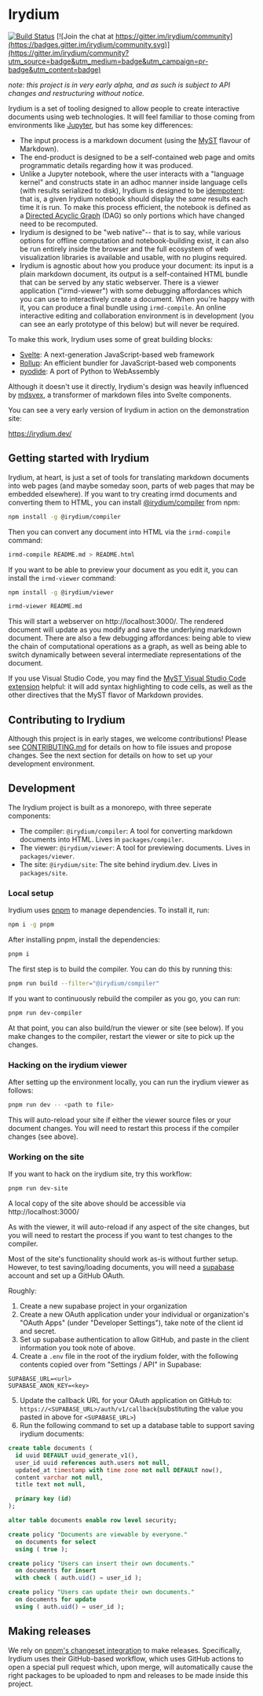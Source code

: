 # Irydium

[![Build Status](https://github.com/irydium/irydium/actions/workflows/build-and-test.yml/badge.svg)](https://github.com/irydium/irydium/actions?query=workflow%3Abuild-and-test)
[![Join the chat at https://gitter.im/irydium/community](https://badges.gitter.im/irydium/community.svg)](https://gitter.im/irydium/community?utm_source=badge&utm_medium=badge&utm_campaign=pr-badge&utm_content=badge)

_note: this project is in very early alpha, and as such is subject to API
changes and restructuring without notice._

Irydium is a set of tooling designed to allow people to create interactive documents
using web technologies. It will feel familiar to those coming from environments
like [Jupyter](https://jupyter.org/), but has some key differences:

- The input process is a markdown document (using the [MyST](https://jupyterbook.org/content/myst.html)
  flavour of Markdown).
- The end-product is designed to be a self-contained web page and omits programmatic
  details regarding how it was produced.
- Unlike a Jupyter notebook, where the user interacts with a "language kernel" and
  constructs state in an adhoc manner inside language cells (with results serialized
  to disk), Irydium is designed to be [idempotent](https://en.wikipedia.org/wiki/Idempotence):
  that is, a given Irydium notebook should display the _same_ results each time it is run.
  To make this process efficient, the notebook is defined as a [Directed Acyclic Graph](https://en.wikipedia.org/wiki/Directed_acyclic_graph) (DAG) so only portions which have changed need to be recomputed.
- Irydium is designed to be "web native"-- that is to say, while various options for
  offline computation and notebook-building exist, it can also be run entirely inside
  the browser and the full ecosystem of web visualization libraries is available and
  usable, with no plugins required.
- Irydium is agnostic about how you produce your document: its input is a plain markdown document, its output is
  a self-contained HTML bundle that can be served by any static webserver.
  There is a viewer application ("irmd-viewer") with some debugging affordances which you can use to
  interactively create a document.
  When you're happy with it, you can produce a final bundle using `irmd-compile`.
  An online interactive editing and collaboration environment is in development (you can see an early prototype of this below) but will never be required.

To make this work, Irydium uses some of great building blocks:

- [Svelte]: A next-generation JavaScript-based web framework
- [Rollup]: An efficient bundler for JavaScript-based web components
- [pyodide]: A port of Python to WebAssembly

Although it doesn't use it directly, Irydium's design was heavily influenced by [mdsvex], a transformer of markdown files into Svelte components.

You can see a very early version of Irydium in action on the demonstration site:

https://irydium.dev/

[svelte]: https://svelte.dev
[rollup]: https://rollupjs.org/
[pyodide]: https://github.com/pyodide/pyodide
[mdsvex]: https://mdsvex.com

## Getting started with Irydium

Irydium, at heart, is just a set of tools for translating markdown documents into web pages
(and maybe someday soon, parts of web pages that may be embedded elsewhere).
If you want to try creating irmd documents and converting them to HTML, you can install [@irydium/compiler](https://www.npmjs.com/package/@irydium/compiler) from npm:

```bash
npm install -g @irydium/compiler
```

Then you can convert any document into HTML via the `irmd-compile` command:

```bash
irmd-compile README.md > README.html
```

If you want to be able to preview your document as you edit it, you can install the `irmd-viewer`
command:

```bash
npm install -g @irydium/viewer
```

```bash
irmd-viewer README.md
```

This will start a webserver on http://localhost:3000/. The rendered document will update as you
modify and save the underlying markdown document.
There are also a few debugging affordances: being able to view the chain of computational operations as a graph, as well as being able to switch dynamically between several intermediate representations of the document.

If you use Visual Studio Code, you may find the [MyST Visual Studio Code extension] helpful:
it will add syntax highlighting to code cells, as well as the other directives that the MyST flavor of Markdown provides.

[myst visual studio code extension]: https://github.com/executablebooks/myst-vs-code

## Contributing to Irydium

Although this project is in early stages, we welcome contributions!
Please see [CONTRIBUTING.md](CONTRIBUTING.md) for details on how to file issues and propose changes.
See the next section for details on how to set up your development environment.

## Development

The Irydium project is built as a monorepo, with three seperate components:

- The compiler: `@irydium/compiler`: A tool for converting markdown documents into HTML. Lives in `packages/compiler`.
- The viewer: `@irydium/viewer`: A tool for previewing documents. Lives in `packages/viewer`.
- The site: `@irydium/site`: The site behind irydium.dev. Lives in `packages/site`.

### Local setup

Irydium uses [pnpm] to manage dependencies. To install it, run:

```bash
npm i -g pnpm
```

After installing pnpm, install the dependencies:

```bash
pnpm i
```

The first step is to build the compiler. You can do this by running this:

```bash
pnpm run build --filter="@irydium/compiler"
```

If you want to continuously rebuild the compiler as you go, you can run:

```bash
pnpm run dev-compiler
```

At that point, you can also build/run the viewer or site (see below).
If you make changes to the compiler, restart the viewer or site to pick up the changes.

[pnpm]: https://pnpm.js.org/

### Hacking on the irydium viewer

After setting up the environment locally, you can run the irydium viewer as follows:

```bash
pnpm run dev -- <path to file>
```

This will auto-reload your site if either the viewer source files or your document changes.
You will need to restart this process if the compiler changes (see above).

### Working on the site

If you want to hack on the irydium site, try this workflow:

```bash
pnpm run dev-site
```

A local copy of the site above should be accessible via http://localhost:3000/

As with the viewer, it will auto-reload if any aspect of the site changes, but you will need to restart the process if you want to test changes to the compiler.

Most of the site's functionality should work as-is without further setup.
However, to test saving/loading documents, you will need a [supabase] account and set up a GitHub
OAuth.

Roughly:

1. Create a new supabase project in your organization
2. Create a new OAuth application under your individual or organization's "OAuth Apps" (under "Developer Settings"),
   take note of the client id and secret.
3. Set up supabase authentication to allow GitHub, and paste in the client information you took note of above.
4. Create a `.env` file in the root of the irydium folder, with the following contents copied over from "Settings / API" in Supabase:

```
SUPABASE_URL=<url>
SUPABASE_ANON_KEY=<key>
```

5. Update the callback URL for your OAuth application on GitHub to: `https://<SUPABASE_URL>/auth/v1/callback`(substituting the value you pasted in above for `<SUPABASE_URL>`)
6. Run the following command to set up a database table to support saving irydium documents:

```sql
create table documents (
  id uuid DEFAULT uuid_generate_v1(),
  user_id uuid references auth.users not null,
  updated_at timestamp with time zone not null DEFAULT now(),
  content varchar not null,
  title text not null,

  primary key (id)
);

alter table documents enable row level security;

create policy "Documents are viewable by everyone."
  on documents for select
  using ( true );

create policy "Users can insert their own documents."
  on documents for insert
  with check ( auth.uid() = user_id );

create policy "Users can update their own documents."
  on documents for update
  using ( auth.uid() = user_id );
```

[supabase]: https://supabase.io

## Making releases

We rely on [pnpm's changeset integration] to make releases.
Specifically, Irydium uses their GitHub-based workflow, which uses GitHub actions to open a special pull request which, upon merge, will automatically cause the right packages to be uploaded to npm and releases to be made inside this project.

[pnpm's changeset integration]: https://pnpm.io/using-changesets
